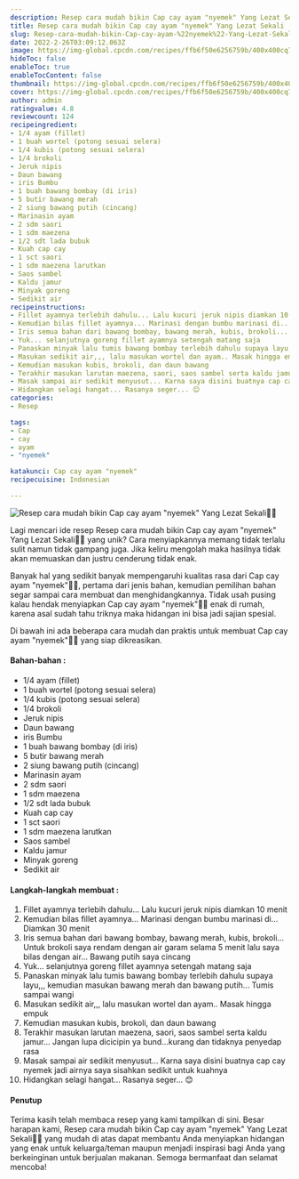 ```yaml
---
description: Resep cara mudah bikin Cap cay ayam "nyemek" Yang Lezat Sekali"
title: Resep cara mudah bikin Cap cay ayam "nyemek" Yang Lezat Sekali
slug: Resep-cara-mudah-bikin-Cap-cay-ayam-%22nyemek%22-Yang-Lezat-Sekali
date: 2022-2-26T03:09:12.063Z
image: https://img-global.cpcdn.com/recipes/ffb6f50e6256759b/400x400cq70/photo.jpg
hideToc: false
enableToc: true
enableTocContent: false
thumbnail: https://img-global.cpcdn.com/recipes/ffb6f50e6256759b/400x400cq70/photo.jpg
cover: https://img-global.cpcdn.com/recipes/ffb6f50e6256759b/400x400cq70/photo.jpg
author: admin
ratingvalue: 4.8
reviewcount: 124
recipeingredient:
- 1/4 ayam (fillet)
- 1 buah wortel (potong sesuai selera)
- 1/4 kubis (potong sesuai selera)
- 1/4 brokoli
- Jeruk nipis
- Daun bawang
- iris Bumbu
- 1 buah bawang bombay (di iris)
- 5 butir bawang merah
- 2 siung bawang putih (cincang)
- Marinasin ayam
- 2 sdm saori
- 1 sdm maezena
- 1/2 sdt lada bubuk
- Kuah cap cay
- 1 sct saori
- 1 sdm maezena larutkan
- Saos sambel
- Kaldu jamur
- Minyak goreng
- Sedikit air
recipeinstructions:
- Fillet ayamnya terlebih dahulu... Lalu kucuri jeruk nipis diamkan 10 menit
- Kemudian bilas fillet ayamnya... Marinasi dengan bumbu marinasi di... Diamkan 30 menit
- Iris semua bahan dari bawang bombay, bawang merah, kubis, brokoli... Untuk brokoli saya rendam dengan air garam selama 5 menit lalu saya bilas dengan air... Bawang putih saya cincang
- Yuk... selanjutnya goreng fillet ayamnya setengah matang saja
- Panaskan minyak lalu tumis bawang bombay terlebih dahulu supaya layu,,, kemudian masukan bawang merah dan bawang putih... Tumis sampai wangi
- Masukan sedikit air,,, lalu masukan wortel dan ayam.. Masak hingga empuk
- Kemudian masukan kubis, brokoli, dan daun bawang
- Terakhir masukan larutan maezena, saori, saos sambel serta kaldu jamur... Jangan lupa dicicipin ya bund...kurang dan tidaknya penyedap rasa
- Masak sampai air sedikit menyusut... Karna saya disini buatnya cap cay nyemek jadi airnya saya sisahkan sedikit untuk kuahnya
- Hidangkan selagi hangat... Rasanya seger... 😊
categories:
- Resep

tags:
- Cap
- cay
- ayam
- "nyemek"

katakunci: Cap cay ayam "nyemek"
recipecuisine: Indonesian

---
```


![Resep cara mudah bikin Cap cay ayam "nyemek" Yang Lezat Sekali👩‍🍳](https://img-global.cpcdn.com/recipes/ffb6f50e6256759b/400x400cq70/photo.jpg)

Lagi mencari ide resep Resep cara mudah bikin Cap cay ayam "nyemek" Yang Lezat Sekali👩‍🍳 yang unik? Cara menyiapkannya memang tidak terlalu sulit namun tidak gampang juga. Jika keliru mengolah maka hasilnya tidak akan memuaskan dan justru cenderung tidak enak.

Banyak hal yang sedikit banyak mempengaruhi kualitas rasa dari Cap cay ayam "nyemek"👩‍🍳, pertama dari jenis bahan, kemudian pemilihan bahan segar sampai cara membuat dan menghidangkannya. Tidak usah pusing kalau hendak menyiapkan Cap cay ayam "nyemek"👩‍🍳 enak di rumah, karena asal sudah tahu triknya maka hidangan ini bisa jadi sajian spesial.

Di bawah ini ada beberapa cara mudah dan praktis untuk membuat Cap cay ayam "nyemek"👩‍🍳 yang siap dikreasikan.

<!--inarticleads1-->

#### Bahan-bahan :

- 1/4 ayam (fillet)
- 1 buah wortel (potong sesuai selera)
- 1/4 kubis (potong sesuai selera)
- 1/4 brokoli
- Jeruk nipis
- Daun bawang
- iris Bumbu
- 1 buah bawang bombay (di iris)
- 5 butir bawang merah
- 2 siung bawang putih (cincang)
- Marinasin ayam
- 2 sdm saori
- 1 sdm maezena
- 1/2 sdt lada bubuk
- Kuah cap cay
- 1 sct saori
- 1 sdm maezena larutkan
- Saos sambel
- Kaldu jamur
- Minyak goreng
- Sedikit air

<!--inarticleads2-->

#### Langkah-langkah membuat :

1. Fillet ayamnya terlebih dahulu... Lalu kucuri jeruk nipis diamkan 10 menit
1. Kemudian bilas fillet ayamnya... Marinasi dengan bumbu marinasi di... Diamkan 30 menit
1. Iris semua bahan dari bawang bombay, bawang merah, kubis, brokoli... Untuk brokoli saya rendam dengan air garam selama 5 menit lalu saya bilas dengan air... Bawang putih saya cincang
1. Yuk... selanjutnya goreng fillet ayamnya setengah matang saja
1. Panaskan minyak lalu tumis bawang bombay terlebih dahulu supaya layu,,, kemudian masukan bawang merah dan bawang putih... Tumis sampai wangi
1. Masukan sedikit air,,, lalu masukan wortel dan ayam.. Masak hingga empuk
1. Kemudian masukan kubis, brokoli, dan daun bawang
1. Terakhir masukan larutan maezena, saori, saos sambel serta kaldu jamur... Jangan lupa dicicipin ya bund...kurang dan tidaknya penyedap rasa
1. Masak sampai air sedikit menyusut... Karna saya disini buatnya cap cay nyemek jadi airnya saya sisahkan sedikit untuk kuahnya
1. Hidangkan selagi hangat... Rasanya seger... 😊

#### Penutup

Terima kasih telah membaca resep yang kami tampilkan di sini. Besar harapan kami, Resep cara mudah bikin Cap cay ayam "nyemek" Yang Lezat Sekali👩‍🍳 yang mudah di atas dapat membantu Anda menyiapkan hidangan yang enak untuk keluarga/teman maupun menjadi inspirasi bagi Anda yang berkeinginan untuk berjualan makanan. Semoga bermanfaat dan selamat mencoba!